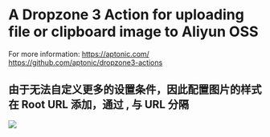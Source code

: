 # A Dropzone 3 Action for uploading file or clipboard image to Aliyun OSS

For more information:
https://aptonic.com/
https://github.com/aptonic/dropzone3-actions

## 由于无法自定义更多的设置条件，因此配置图片的样式在 Root URL 添加，通过 , 与 URL 分隔
![](http://alexzou.qiniudn.com/oss-dz-config.png)
